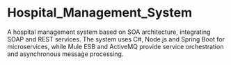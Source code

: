 # Hospital_Management_System
A hospital management system based on SOA architecture, integrating SOAP and REST services. The system uses C#, Node.js and Spring Boot for microservices, while Mule ESB and ActiveMQ provide service orchestration and asynchronous message processing.
